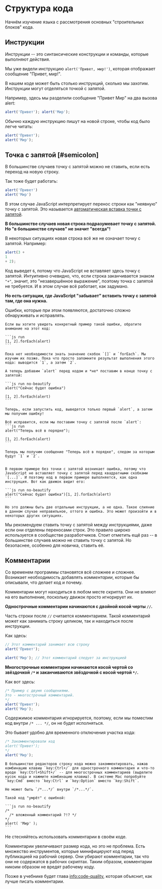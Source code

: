# Структура кода

Начнём изучение языка с рассмотрения основных "строительных блоков" кода.

## Инструкции

Инструкции -- это синтаксические конструкции и команды, которые выполняют действия.

Мы уже видели инструкцию `alert('Привет, мир!')`, которая отображает сообщение "Привет, мир!".

В нашем коде может быть столько инструкций, сколько мы захотим. Инструкции могут отделяться точкой с запятой.

Например, здесь мы разделили сообщение "Привет Мир" на два вызова alert:

```js run no-beautify
alert('Привет'); alert('Мир');
```

Обычно каждую инструкцию пишут на новой строке, чтобы код было легче читать:

```js run no-beautify
alert('Привет');
alert('Мир');
```

## Точка с запятой [#semicolon]

В большинстве случаев точку с запятой можно не ставить, если есть переход на новую строку.

Так тоже будет работать:

```js run no-beautify
alert('Привет')
alert('Мир')
```

В этом случае JavaScript интерпретирует перенос строки как "неявную" точку с запятой. Это называется [автоматическая вставка точки с запятой](https://tc39.github.io/ecma262/#sec-automatic-semicolon-insertion).

**В большинстве случаев новая строка подразумевает точку с запятой. Но "в большинстве случаев" не значит "всегда"!**

В некоторых ситуациях новая строка всё же не означает точку с запятой. Например:

```js run no-beautify
alert(3 +
1
+ 2);
```

Код выведет `6`, потому что JavaScript не вставляет здесь точку с запятой. Интуитивно очевидно, что, если строка заканчивается знаком `"+"`, значит, это "незавершённое выражение", поэтому точка с запятой не требуется. И в этом случае всё работает, как задумано.

**Но есть ситуации, где JavaScript "забывает" вставить точку с запятой там, где она нужна.**

Ошибки, которые при этом появляются, достаточно сложно обнаруживать и исправлять.

````smart header="Пример ошибки"
Если вы хотите увидеть конкретный пример такой ошибки, обратите внимание на этот код:

```js run
[1, 2].forEach(alert)
```

Пока нет необходимости знать значение скобок `[]` и `forEach`. Мы изучим их позже. Пока что просто запомните результат выполнения этого кода: выводится `1`, а затем `2`.

А теперь добавим `alert` перед кодом и *не* поставим в конце точку с запятой:

```js run no-beautify
alert("Сейчас будет ошибка")

[1, 2].forEach(alert)
```

Теперь, если запустить код, выведется только первый `alert`, а затем мы получим ошибку!

Всё исправится, если мы поставим точку с запятой после `alert`:
```js run
alert("Теперь всё в порядке");

[1, 2].forEach(alert)
```

Теперь мы получим сообщение "Теперь всё в порядке", следом за которым будут `1` и `2`.


В первом примере без точки с запятой возникает ошибка, потому что JavaScript не вставляет точку с запятой перед квадратными скобками `[...]`. И поэтому код в первом примере выполняется, как одна инструкция. Вот как движок видит его:

```js run no-beautify
alert("Сейчас будет ошибка")[1, 2].forEach(alert)
```

Но это должны быть две отдельные инструкции, а не одна. Такое слияние в данном случае неправильное, оттого и ошибка. Это может произойти и в некоторых других ситуациях.
````

Мы рекомендуем ставить точку с запятой между инструкциями, даже если они отделены переносами строк. Это правило широко используется в сообществе разработчиков. Стоит отметить ещё раз -- в большинстве случаев *можно* не ставить точку с запятой. Но безопаснее, особенно для новичка, ставить её.

## Комментарии

Со временем программы становятся всё сложнее и сложнее. Возникает необходимость добавлять *комментарии*, которые бы описывали, что делает код и почему.

Комментарии могут находиться в любом месте скрипта. Они не влияют на его выполнение, поскольку движок просто игнорирует их.

**Однострочные комментарии начинаются с двойной косой черты `//`.**

Часть строки после `//` считается комментарием. Такой комментарий может как занимать строку целиком, так и находиться после инструкции.

Как здесь:

```js run
// Этот комментарий занимает всю строку
alert('Привет');

alert('Мир'); // Этот комментарий следует за инструкцией
```

**Многострочные комментарии начинаются косой чертой со звёздочкой <code>/&#42;</code> и заканчиваются звёздочкой с косой чертой <code>&#42;/</code>.**

Как вот здесь:

```js run
/* Пример с двумя сообщениями.
Это - многострочный комментарий.
*/
alert('Привет');
alert('Мир');
```

Содержимое комментария игнорируется, поэтому, если мы поместим код внутри <code>/&#42; ... &#42;/</code>, он не будет исполняться.

Это бывает удобно для временного отключения участка кода:

```js run
/* Закомментировали код
alert('Привет');
*/
alert('Мир');
```

```smart header="Используйте горячие клавиши!"
В большинстве редакторов строку кода можно закомментировать, нажав комбинацию клавиш `key:Ctrl+/` для однострочного комментария и что-то вроде `key:Ctrl+Shift+/` -- для многострочных комментариев (выделите кусок кода и нажмите комбинацию клавиш). В системе Mac попробуйте `key:Cmd` вместо `key:Ctrl` и `key:Option` вместо `key:Shift`.
```

````warn header="Вложенные комментарии не поддерживаются!"
Не может быть `/*...*/` внутри `/*...*/`.

Такой код "умрёт" с ошибкой:

```js run no-beautify
/*
  /* вложенный комментарий ?!? */
*/
alert( 'Мир' );
```
````

Не стесняйтесь использовать комментарии в своём коде.

Комментарии увеличивают размер кода, но это не проблема. Есть множество инструментов, которые минифицируют код перед публикацией на рабочий сервер. Они убирают комментарии, так что они не содержатся в рабочих скриптах. Таким образом, комментарии никоим образом не вредят рабочему коду.

Позже в учебнике будет глава <info:code-quality>, которая объяснит, как лучше писать комментарии.
